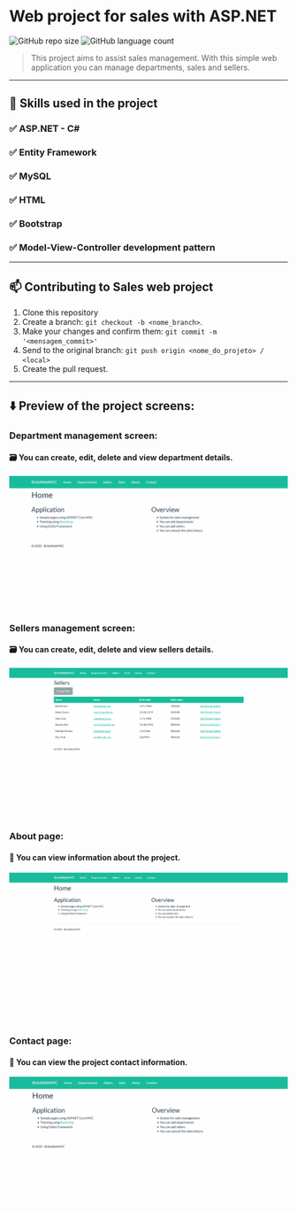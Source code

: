 # Web project for sales with ASP.NET

![GitHub repo size](https://img.shields.io/github/repo-size/michellebritoo/webProjectCSharp?style=for-the-badge)
![GitHub language count](https://img.shields.io/github/languages/count/michellebritoo/webProjectCSharp?style=for-the-badge)

> This project aims to assist sales management. With this simple web application you can manage departments, sales and sellers.
---

## :rocket: Skills used in the project
### :white_check_mark: ASP.NET - C#
### :white_check_mark: Entity Framework
### :white_check_mark: MySQL
### :white_check_mark: HTML
### :white_check_mark: Bootstrap
### :white_check_mark: Model-View-Controller development pattern

---

## 📫 Contributing to Sales web project
1. Clone this repository
2. Create a branch: `git checkout -b <nome_branch>`.
3. Make your changes and confirm them: `git commit -m '<mensagem_commit>'`
4. Send to the original branch: `git push origin <nome_do_projeto> / <local>`
5. Create the pull request.

---

## :arrow_down: Preview of the project screens:

### Department management screen:
#### :card_file_box: You can create, edit, delete and view department details.
![Department menagent screen](https://github.com/michellebritoo/webProjectCSharp/blob/master/media/GifWebDepartments.gif)

### Sellers management screen:
#### :card_file_box: You can create, edit, delete and view sellers details.
![Seller menagent screen](https://github.com/michellebritoo/webProjectCSharp/blob/master/media/sellers.gif)

### About page:
#### :memo: You can view information about the project.
![page About](https://github.com/michellebritoo/webProjectCSharp/blob/master/media/about.gif)

### Contact page:
#### :pushpin: You can view the project contact information.
![page_contact](https://github.com/michellebritoo/webProjectCSharp/blob/master/media/contact.gif)
